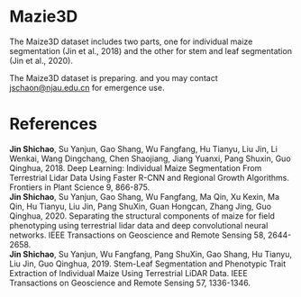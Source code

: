 # Mazie3D
The Maize3D dataset includes two parts, one for individual maize segmentation (Jin et al., 2018) and the other for stem and leaf segmentation (Jin et al., 2020).

The Maize3D dataset is preparing. and you may contact jschaon@njau.edu.cn for emergence use.

# References
**Jin Shichao**, Su Yanjun, Gao Shang, Wu Fangfang, Hu Tianyu, Liu Jin, Li Wenkai, Wang Dingchang, Chen Shaojiang, Jiang Yuanxi, Pang Shuxin, Guo Qinghua, 2018. Deep Learning: Individual Maize Segmentation From Terrestrial Lidar Data Using Faster R-CNN and Regional Growth Algorithms. Frontiers in Plant Science 9, 866-875.  
**Jin Shichao**, Su Yanjun, Gao Shang, Wu Fangfang, Ma Qin, Xu Kexin, Ma Qin, Hu Tianyu, Liu Jin, Pang ShuXin, Guan Hongcan, Zhang Jing, Guo Qinghua, 2020. Separating the structural components of maize for field phenotyping using terrestrial lidar data and deep convolutional neural networks. IEEE Transactions on Geoscience and Remote Sensing 58, 2644-2658.   
**Jin Shichao**, Su Yanjun, Wu Fangfang, Pang ShuXin, Gao Shang, Hu Tianyu, Liu Jin, Guo Qinghua, 2019. Stem-Leaf Segmentation and Phenotypic Trait Extraction of Individual Maize Using Terrestrial LiDAR Data. IEEE Transactions on Geoscience and Remote Sensing 57, 1336-1346.   
